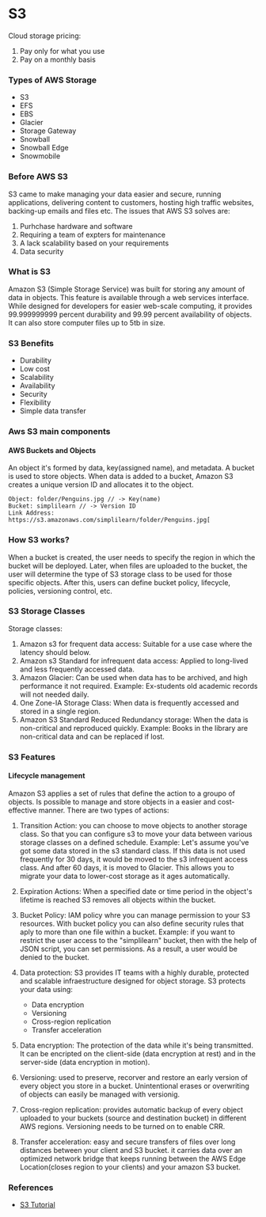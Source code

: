 # S3

Cloud storage pricing:
>
1. Pay only for what you use
2. Pay on a monthly basis

### Types of AWS Storage

* S3
* EFS
* EBS
* Glacier
* Storage Gateway
* Snowball
* Snowball Edge
* Snowmobile

### Before AWS S3

S3 came to make managing your data easier and secure, running applications, delivering content to customers, hosting high traffic websites, backing-up emails and files etc.
The issues that AWS S3 solves are:
1. Purhchase hardware and software
2. Requiring a team of expters for maintenance
3. A lack scalability based on your requirements
4. Data security

### What is S3

Amazon S3 (Simple Storage Service) was built for storing any amount of data in objects. This feature is available through a web services interface. While designed for developers for easier web-scale computing, it provides 99.999999999 percent durability and 99.99 percent availability of objects. It can also store computer files up to 5tb in size.

### S3 Benefits

* Durability
* Low cost
* Scalability
* Availability
* Security
* Flexibility
* Simple data transfer

### Aws S3 main components
#### AWS Buckets and Objects

An object it's formed by data, key(assigned name), and metadata. A bucket is used to store objects. When data is added to a bucket, Amazon S3 creates a unique version ID and allocates it to the object.

```
Object: folder/Penguins.jpg // -> Key(name)
Bucket: simplilearn // -> Version ID
Link Address: https://s3.amazonaws.com/simplilearn/folder/Penguins.jpg[
```

### How S3 works?
When a bucket is created, the user needs to specify the region in which the bucket will be deployed. Later, when files are uploaded to the bucket, the user will determine the type of S3 storage class to be used for those specific objects. After this, users can define bucket policy, lifecycle, policies, versioning control, etc.

	

### S3 Storage Classes

Storage classes:

1. Amazon s3 for frequent data access: Suitable for a use case where the latency should below.
2. Amazon s3 Standard for infrequent data access: Applied to long-lived and less frequently accessed data.
3. Amazon Glacier: Can be used when data has to be archived, and high performance it not required. Example: Ex-students old academic records will not needed daily.
4. One Zone-IA Storage Class: When data is frequently accessed and stored in a single region.
5. Amazon S3 Standard Reduced Redundancy storage: When the data is non-critical and reproduced quickly. Example: Books in the library are non-critical data and can be replaced if lost.

### S3 Features

#### Lifecycle management
Amazon S3 applies a set of rules that define the action to a groupo of objects. Is possible to manage and store objects in a easier and cost-effective manner. There are two types of actions:
1. Transition Action: you can choose to move objects to another storage class. So that you can configure s3 to move your data between various storage classes on a defined schedule.
Example: Let's assume you've got some data stored in the s3 standard class. If this data is not used frequently for 30 days, it would be moved to the s3 infrequent access class. And after 60 days, it is moved to Glacier. This allows you to migrate your data to lower-cost storage as it ages automatically.

2. Expiration Actions: When a specified date or time period in the object's lifetime is reached S3 removes all objects within the bucket.

3. Bucket Policy: IAM policy whre you can manage permission to your S3 resources. With bucket policy you can also define security rules that aply to more than one file within a bucket. Example: if you want to restrict the user access to the "simplilearn" bucket, then with the help of JSON script, you can set permissions. As a result, a user would be denied to the bucket.

4. Data protection: S3 provides IT teams with a highly durable, protected and scalable infraestructure designed for object storage. S3 protects your data using:
	* Data encryption
	* Versioning
	* Cross-region replication
	* Transfer acceleration
1. Data encryption: The protection of the data while it's being transmitted. It can be encripted on the client-side (data encryption at rest) and in the server-side (data encryption in motion).
2. Versioning: used to preserve, recorver and restore an early version of every object you store in a bucket. Unintentional erases or overwriting of objects can easily be managed with versionig.
3. Cross-region replication: provides automatic backup of every object uploaded to your buckets (source and destination bucket) in different AWS regions. Versioning needs to be turned on to enable CRR.
4. Transfer acceleration: easy and secure transfers of files over long distances between your client and S3 bucket. it carries data over an optimized network bridge that keeps running between the AWS Edge Location(closes region to your clients) and your amazon S3 bucket.

### References
- [S3 Tutorial](https://www.simplilearn.com/tutorials/aws-tutorial/aws-s3)
